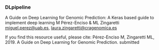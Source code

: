 ### DLpipeline
A Guide on Deep Learning for Genomic Prediction: A Keras based guide to implement deep learning
M Pérez-Enciso & ML Zingaretti
miguel.perez@uab.es, laura.zingaretti@cragenomica.es

If you find this resource useful, please cite: 
Pérez-Enciso M, Zingaretti ML, 2019. 
A Guide on Deep Learning for Genomic Prediction. 
submitted

